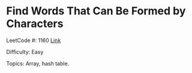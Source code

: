 # Find Words That Can Be Formed by Characters

LeetCode #: 1160 [Link](https://leetcode.com/problems/find-words-that-can-be-formed-by-characters/)

Difficulty: Easy

Topics: Array, hash table.
